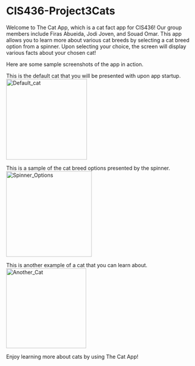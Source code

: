 # CIS436-Project3Cats

Welcome to The Cat App, which is a cat fact app for CIS436! Our group members include Firas Abueida, Jodi Joven, and Souad Omar. This app allows you to learn more about various cat breeds by selecting a cat breed option from a spinner. Upon selecting your choice, the screen will display various facts about your chosen cat!

Here are some sample screenshots of the app in action.

This is the default cat that you will be presented with upon app startup. 
<img width="217" alt="Default_cat" src="https://github.com/jodi-j/CIS436-Project3Cats/assets/128635337/b2b1f1a1-eb81-4992-88eb-3960eb0f9683">

This is a sample of the cat breed options presented by the spinner.
<img width="230" alt="Spinner_Options" src="https://github.com/jodi-j/CIS436-Project3Cats/assets/128635337/c5688bec-2e30-4a45-8b2d-2700f9ca5e8c">

This is another example of a cat that you can learn about.
<img width="215" alt="Another_Cat" src="https://github.com/jodi-j/CIS436-Project3Cats/assets/128635337/989d6c4d-f903-4eeb-9b62-5c3804538cff">

Enjoy learning more about cats by using The Cat App!
